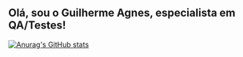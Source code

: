 ## Olá, sou o Guilherme Agnes, especialista em QA/Testes!


[![Anurag's GitHub stats](https://github-readme-stats.vercel.app/api?username=guisagnes&layout=donut-vertical&show_icons=true&theme=transparent&bg_color=273849)](https://github.com/guisagnes/github-readme-stats)
